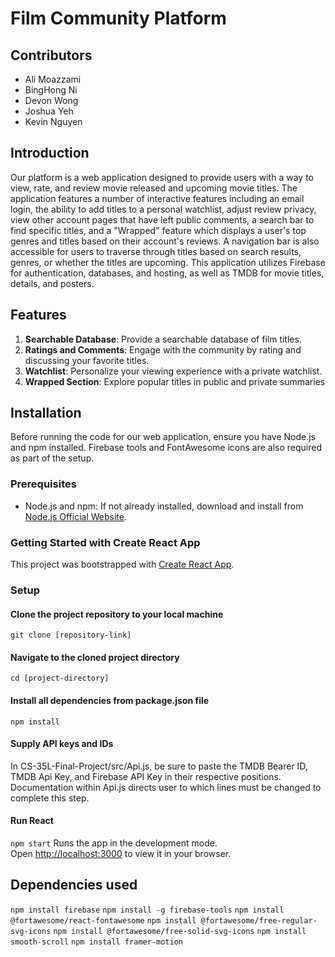 # Film Community Platform 

## Contributors
- Ali Moazzami
- BingHong Ni
- Devon Wong
- Joshua Yeh
- Kevin Nguyen

## Introduction
Our platform is a web application designed to provide users with a way to view, rate, and review movie released and upcoming movie titles. The application features a number of interactive features including an email login, the ability to add titles to a personal watchlist, adjust review privacy, view other account pages that have left public comments, a search bar to find specific titles, and a "Wrapped" feature which displays a user's top genres and titles based on their account's reviews. A navigation bar is also accessible for users to traverse through titles based on search results, genres, or whether the titles are upcoming. This application utilizes Firebase for authentication, databases, and hosting, as well as TMDB for movie titles, details, and posters.

## Features
1. **Searchable Database**: Provide a searchable database of film titles.
2. **Ratings and Comments**: Engage with the community by rating and discussing your favorite titles.
3. **Watchlist**: Personalize your viewing experience with a private watchlist.
4. **Wrapped Section**: Explore popular titles in public and private summaries

## Installation
Before running the code for our web application, ensure you have Node.js and npm installed. Firebase tools and FontAwesome icons are also required as part of the setup.
### Prerequisites
- Node.js and npm: If not already installed, download and install from [Node.js Official Website](https://nodejs.org/).
### Getting Started with Create React App
This project was bootstrapped with [Create React App](https://github.com/facebook/create-react-app).

### Setup
#### Clone the project repository to your local machine
``` git clone [repository-link] ```
#### Navigate to the cloned project directory
``` cd [project-directory] ```
#### Install all dependencies from package.json file
``` npm install ```

#### Supply API keys and IDs
In CS-35L-Final-Project/src/Api.js, be sure to paste the TMDB Bearer ID, TMDB Api Key, and Firebase API Key in their respective positions. Documentation within Api.js directs user to which lines must be changed to complete this step.

#### Run React
`npm start`
Runs the app in the development mode.\
Open [http://localhost:3000](http://localhost:3000) to view it in your browser.
## Dependencies used
``` npm install firebase ```
``` npm install -g firebase-tools ```
``` npm install @fortawesome/react-fontawesome ```
``` npm install @fortawesome/free-regular-svg-icons ```
``` npm install @fortawesome/free-solid-svg-icons ```
``` npm install smooth-scroll ```
``` npm install framer-motion ```